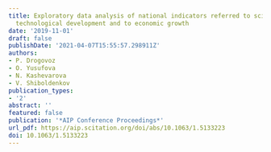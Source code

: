 ```yaml
---
title: Exploratory data analysis of national indicators referred to scientific and
  technological development and to economic growth
date: '2019-11-01'
draft: false
publishDate: '2021-04-07T15:55:57.298911Z'
authors:
- P. Drogovoz
- O. Yusufova
- N. Kashevarova
- V. Shiboldenkov
publication_types:
- '2'
abstract: ''
featured: false
publication: '*AIP Conference Proceedings*'
url_pdf: https://aip.scitation.org/doi/abs/10.1063/1.5133223
doi: 10.1063/1.5133223
---
```


